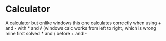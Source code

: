 # Calculator
A calculator but onlike windows this one calculates correctly when using + and - with * and / (windows calc works from left to right, which is wrong mine first solved * and / before + and -
